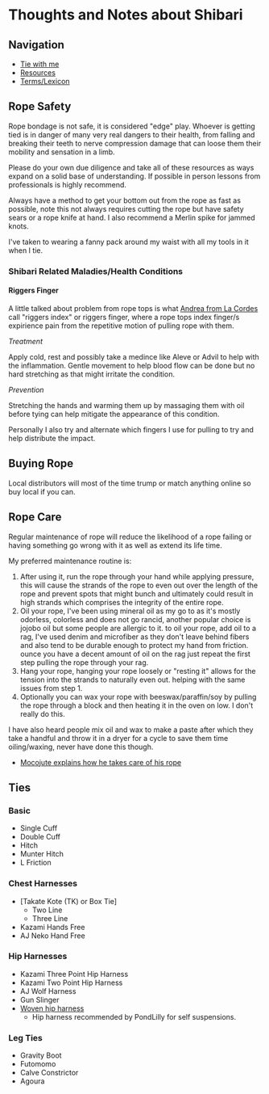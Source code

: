 # Thoughts and Notes about Shibari

## Navigation

- [Tie with me](/shibari/me/)
- [Resources](/shibari/resources/)
- [Terms/Lexicon](/shibari/terms/)

## Rope Safety

Rope bondage is not safe, it is considered "edge" play. Whoever is getting tied is in danger of many very real dangers to their health, from falling and breaking their teeth to nerve compression damage that can loose them their mobility and sensation in a limb.

Please do your own due diligence and take all of these resources as ways expand on a solid base of understanding. If possible in person lessons from professionals is highly recommend.

Always have a method to get your bottom out from the rope as fast as possible, note this not always requires cutting the rope but have safety sears or a rope knife at hand. I also recommend a Merlin spike for jammed knots.

I've taken to wearing a fanny pack around my waist with all my tools in it when I tie.

### Shibari Related Maladies/Health Conditions

#### Riggers Finger

A little talked about problem from rope tops is what [Andrea from La Cordes](https://youtu.be/90TB4PMeZlo?si=1NRF7xYAAgxFY-kK) call "riggers index" or riggers finger, where a rope tops index finger/s expirience pain from the repetitive motion of pulling rope with them.

_Treatment_

Apply cold, rest and possibly take a medince like Aleve or Advil to help with the inflammation. Gentle movement to help blood flow can be done but no hard stretching as that might irritate the condition.

_Prevention_

Stretching the hands and warming them up by massaging them with oil before tying can help mitigate the appearance of this condition.

Personally I also try and alternate which fingers I use for pulling to try and help distribute the impact.

## Buying Rope

Local distributors will most of the time trump or match anything online so buy local if you can.

## Rope Care

Regular maintenance of rope will reduce the likelihood of a rope failing or having something go wrong with it as well as extend its life time.

My preferred maintenance routine is:

1. After using it, run the rope through your hand while applying pressure, this will cause the strands of the rope to even out over the length of the rope and prevent spots that might bunch and ultimately could result in high strands which comprises the integrity of the entire rope.
2. Oil your rope, I've been using mineral oil as my go to as it's mostly odorless, colorless and does not go rancid, another popular choice is jojobo oil but some people are allergic to it. to oil your rope, add oil to a rag, I've used denim and microfiber as they don't leave behind fibers and also tend to be durable enough to protect my hand from friction. ounce you have a decent amount of oil on the rag just repeat the first step pulling the rope through your rag.
3. Hang your rope, hanging your rope loosely or "resting it" allows for the tension into the strands to naturally even out. helping with the same issues from step 1.
4. Optionally you can wax your rope with beeswax/paraffin/soy by pulling the rope through a block and then heating it in the oven on low. I don't really do this.

I have also heard people mix oil and wax to make a paste after which they take a handful and throw it in a dryer for a cycle to save them time oiling/waxing, never have done this though.

- [Mocojute explains how he takes care of his rope](https://youtube.com/watch?v=uMq4SF2q1bw)

## Ties

### Basic

- Single Cuff
- Double Cuff
- Hitch
- Munter Hitch
- L Friction

### Chest Harnesses

- [Takate Kote (TK) or Box Tie]
  - Two Line
  - Three Line
- Kazami Hands Free
- AJ Neko Hand Free

### Hip Harnesses

- Kazami Three Point Hip Harness
- Kazami Two Point Hip Harness
- AJ Wolf Harness
- Gun Slinger
- [Woven hip harness](https://vimeo.com/384992981)
  - Hip harness recommended by PondLilly for self suspensions.

### Leg Ties

- Gravity Boot
- Futomomo
- Calve Constrictor
- Agoura
